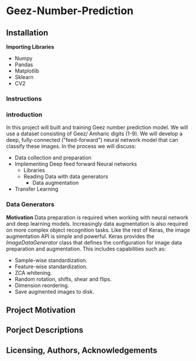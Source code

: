 # Geez-Number-Prediction
## Installation
**Importing Libraries**</br>
* Numpy
* Pandas
* Matplotlib
* Sklearn
* CV2

### Instructions

### introduction
In this project will built and training Geez number prediction model. We will use a dataset consisting of Geez/ Amharic digits (1-9). We will  develop a deep, fully-connected ("feed-forward") neural network model that can classify these images. In the process we will discuss:<br>

* Data collection and preparation
* Implementing Deep feed forward Neural networks
  - Libraries
  - Reading Data with data generators
      - Data augmentation
* Transfer Learning

### Data Generators
**Motivation**
Data preparation is required when working with neural network and deep learning models. Increasingly data augmentation is also required on more complex object recognition tasks.
Like the rest of Keras, the image augmentation API is simple and powerful.
Keras provides the *ImageDataGenerator* class that defines the configuration for image data preparation and augmentation. This includes capabilities such as:
* Sample-wise standardization.
* Feature-wise standardization.
* ZCA whitening.
* Random rotation, shifts, shear and flips.
* Dimension reordering.
* Save augmented images to disk.

## Project Motivation

## Porject Descriptions 

## Licensing, Authors, Acknowledgements

